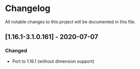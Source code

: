# Changelog
All notable changes to this project will be documented in this file.

## [1.16.1-3.1.0.161] - 2020-07-07
### Changed
 - Port to 1.16.1 (without dimension support)
